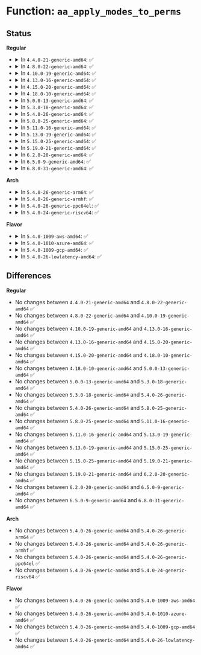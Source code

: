 # Function: <code>aa_apply_modes_to_perms</code>

## Status
<b>Regular</b>
<ul>
<li>
<details>
<summary>In <code>4.4.0-21-generic-amd64</code>: ✅</summary>

```c
void aa_apply_modes_to_perms(struct aa_profile * profile, struct aa_perms * perms)
```

```json
{
  "name": "aa_apply_modes_to_perms",
  "collision_type": "Unique Global",
  "inline_type": "No",
  "funcs": [
    {
      "addr": 18446744071582484784,
      "name": "aa_apply_modes_to_perms",
      "external": true,
      "loc": "security/apparmor/lib.c:308",
      "file": "security/apparmor/lib.c",
      "inline": "seen, unknown",
      "caller_inline": [],
      "caller_func": [
        "security/apparmor/apparmorfs.c:profile_query_cb",
        "security/apparmor/ipc.c:profile_ptrace_perm",
        "security/apparmor/lib.c:aa_profile_label_perm",
        "security/apparmor/label.c:aa_label_match",
        "security/apparmor/label.c:aa_label_match",
        "security/apparmor/label.c:aa_label_match",
        "security/apparmor/net.c:aa_profile_af_perm",
        "security/apparmor/af_unix.c:do_perms"
      ]
    }
  ],
  "symbols": [
    {
      "addr": 18446744071582484784,
      "name": "aa_apply_modes_to_perms",
      "section": ".text",
      "bind": "STB_GLOBAL",
      "size": 128
    }
  ]
}
```
</details>
</li>
<li>
<details>
<summary>In <code>4.8.0-22-generic-amd64</code>: ✅</summary>

```c
void aa_apply_modes_to_perms(struct aa_profile * profile, struct aa_perms * perms)
```

```json
{
  "name": "aa_apply_modes_to_perms",
  "collision_type": "Unique Global",
  "inline_type": "No",
  "funcs": [
    {
      "addr": 18446744071582717568,
      "name": "aa_apply_modes_to_perms",
      "external": true,
      "loc": "security/apparmor/lib.c:308",
      "file": "security/apparmor/lib.c",
      "inline": "seen, unknown",
      "caller_inline": [],
      "caller_func": [
        "security/apparmor/apparmorfs.c:profile_query_cb",
        "security/apparmor/ipc.c:profile_ptrace_perm",
        "security/apparmor/lib.c:aa_profile_label_perm",
        "security/apparmor/label.c:aa_label_match",
        "security/apparmor/label.c:aa_label_match",
        "security/apparmor/label.c:aa_label_match",
        "security/apparmor/net.c:aa_profile_af_perm",
        "security/apparmor/af_unix.c:do_perms"
      ]
    }
  ],
  "symbols": [
    {
      "addr": 18446744071582717568,
      "name": "aa_apply_modes_to_perms",
      "section": ".text",
      "bind": "STB_GLOBAL",
      "size": 128
    }
  ]
}
```
</details>
</li>
<li>
<details>
<summary>In <code>4.10.0-19-generic-amd64</code>: ✅</summary>

```c
void aa_apply_modes_to_perms(struct aa_profile * profile, struct aa_perms * perms)
```

```json
{
  "name": "aa_apply_modes_to_perms",
  "collision_type": "Unique Global",
  "inline_type": "No",
  "funcs": [
    {
      "addr": 18446744071582812224,
      "name": "aa_apply_modes_to_perms",
      "external": true,
      "loc": "security/apparmor/lib.c:308",
      "file": "security/apparmor/lib.c",
      "inline": "seen, unknown",
      "caller_inline": [],
      "caller_func": [
        "security/apparmor/apparmorfs.c:profile_query_cb",
        "security/apparmor/ipc.c:profile_ptrace_perm",
        "security/apparmor/lib.c:aa_profile_label_perm",
        "security/apparmor/label.c:aa_label_match",
        "security/apparmor/label.c:aa_label_match",
        "security/apparmor/label.c:aa_label_match",
        "security/apparmor/net.c:aa_profile_af_perm",
        "security/apparmor/af_unix.c:do_perms"
      ]
    }
  ],
  "symbols": [
    {
      "addr": 18446744071582812224,
      "name": "aa_apply_modes_to_perms",
      "section": ".text",
      "bind": "STB_GLOBAL",
      "size": 128
    }
  ]
}
```
</details>
</li>
<li>
<details>
<summary>In <code>4.13.0-16-generic-amd64</code>: ✅</summary>

```c
void aa_apply_modes_to_perms(struct aa_profile * profile, struct aa_perms * perms)
```

```json
{
  "name": "aa_apply_modes_to_perms",
  "collision_type": "Unique Global",
  "inline_type": "No",
  "funcs": [
    {
      "addr": 18446744071582900208,
      "name": "aa_apply_modes_to_perms",
      "external": true,
      "loc": "security/apparmor/lib.c:283",
      "file": "security/apparmor/lib.c",
      "inline": "seen, unknown",
      "caller_inline": [],
      "caller_func": [
        "security/apparmor/apparmorfs.c:profile_query_cb",
        "security/apparmor/ipc.c:profile_ptrace_perm",
        "security/apparmor/lib.c:aa_profile_label_perm",
        "security/apparmor/label.c:aa_label_match",
        "security/apparmor/label.c:aa_label_match",
        "security/apparmor/label.c:aa_label_match",
        "security/apparmor/net.c:aa_profile_af_perm",
        "security/apparmor/af_unix.c:do_perms"
      ]
    }
  ],
  "symbols": [
    {
      "addr": 18446744071582900208,
      "name": "aa_apply_modes_to_perms",
      "section": ".text",
      "bind": "STB_GLOBAL",
      "size": 128
    }
  ]
}
```
</details>
</li>
<li>
<details>
<summary>In <code>4.15.0-20-generic-amd64</code>: ✅</summary>

```c
void aa_apply_modes_to_perms(struct aa_profile * profile, struct aa_perms * perms)
```

```json
{
  "name": "aa_apply_modes_to_perms",
  "collision_type": "Unique Global",
  "inline_type": "No",
  "funcs": [
    {
      "addr": 18446744071583058320,
      "name": "aa_apply_modes_to_perms",
      "external": true,
      "loc": "security/apparmor/lib.c:283",
      "file": "security/apparmor/lib.c",
      "inline": "seen, unknown",
      "caller_inline": [],
      "caller_func": [
        "security/apparmor/apparmorfs.c:profile_query_cb",
        "security/apparmor/ipc.c:profile_ptrace_perm",
        "security/apparmor/lib.c:aa_profile_label_perm",
        "security/apparmor/label.c:aa_label_match",
        "security/apparmor/label.c:aa_label_match",
        "security/apparmor/label.c:aa_label_match",
        "security/apparmor/net.c:aa_profile_af_perm",
        "security/apparmor/af_unix.c:do_perms"
      ]
    }
  ],
  "symbols": [
    {
      "addr": 18446744071583058320,
      "name": "aa_apply_modes_to_perms",
      "section": ".text",
      "bind": "STB_GLOBAL",
      "size": 128
    }
  ]
}
```
</details>
</li>
<li>
<details>
<summary>In <code>4.18.0-10-generic-amd64</code>: ✅</summary>

```c
void aa_apply_modes_to_perms(struct aa_profile * profile, struct aa_perms * perms)
```

```json
{
  "name": "aa_apply_modes_to_perms",
  "collision_type": "Unique Global",
  "inline_type": "No",
  "funcs": [
    {
      "addr": 18446744071583259200,
      "name": "aa_apply_modes_to_perms",
      "external": true,
      "loc": "security/apparmor/lib.c:283",
      "file": "security/apparmor/lib.c",
      "inline": "seen, unknown",
      "caller_inline": [],
      "caller_func": [
        "security/apparmor/apparmorfs.c:profile_query_cb",
        "security/apparmor/ipc.c:profile_ptrace_perm",
        "security/apparmor/lib.c:aa_profile_label_perm",
        "security/apparmor/label.c:aa_label_match",
        "security/apparmor/label.c:aa_label_match",
        "security/apparmor/label.c:aa_label_match",
        "security/apparmor/net.c:aa_profile_af_perm",
        "security/apparmor/af_unix.c:do_perms"
      ]
    }
  ],
  "symbols": [
    {
      "addr": 18446744071583259200,
      "name": "aa_apply_modes_to_perms",
      "section": ".text",
      "bind": "STB_GLOBAL",
      "size": 137
    }
  ]
}
```
</details>
</li>
<li>
<details>
<summary>In <code>5.0.0-13-generic-amd64</code>: ✅</summary>

```c
void aa_apply_modes_to_perms(struct aa_profile * profile, struct aa_perms * perms)
```

```json
{
  "name": "aa_apply_modes_to_perms",
  "collision_type": "Unique Global",
  "inline_type": "No",
  "funcs": [
    {
      "addr": 18446744071583376992,
      "name": "aa_apply_modes_to_perms",
      "external": true,
      "loc": "security/apparmor/lib.c:294",
      "file": "security/apparmor/lib.c",
      "inline": "seen, unknown",
      "caller_inline": [],
      "caller_func": [
        "security/apparmor/apparmorfs.c:profile_query_cb",
        "security/apparmor/ipc.c:profile_ptrace_perm",
        "security/apparmor/lib.c:aa_profile_label_perm",
        "security/apparmor/label.c:aa_label_match",
        "security/apparmor/label.c:aa_label_match",
        "security/apparmor/label.c:aa_label_match",
        "security/apparmor/net.c:aa_profile_af_perm",
        "security/apparmor/af_unix.c:do_perms"
      ]
    }
  ],
  "symbols": [
    {
      "addr": 18446744071583376992,
      "name": "aa_apply_modes_to_perms",
      "section": ".text",
      "bind": "STB_GLOBAL",
      "size": 137
    }
  ]
}
```
</details>
</li>
<li>
<details>
<summary>In <code>5.3.0-18-generic-amd64</code>: ✅</summary>

```c
void aa_apply_modes_to_perms(struct aa_profile * profile, struct aa_perms * perms)
```

```json
{
  "name": "aa_apply_modes_to_perms",
  "collision_type": "Unique Global",
  "inline_type": "No",
  "funcs": [
    {
      "addr": 18446744071583563808,
      "name": "aa_apply_modes_to_perms",
      "external": true,
      "loc": "security/apparmor/lib.c:290",
      "file": "security/apparmor/lib.c",
      "inline": "seen, unknown",
      "caller_inline": [],
      "caller_func": [
        "security/apparmor/apparmorfs.c:profile_query_cb",
        "security/apparmor/ipc.c:profile_ptrace_perm",
        "security/apparmor/lib.c:aa_profile_label_perm",
        "security/apparmor/label.c:aa_label_match",
        "security/apparmor/label.c:aa_label_match",
        "security/apparmor/label.c:aa_label_match",
        "security/apparmor/net.c:aa_profile_af_perm",
        "security/apparmor/af_unix.c:do_perms"
      ]
    }
  ],
  "symbols": [
    {
      "addr": 18446744071583563808,
      "name": "aa_apply_modes_to_perms",
      "section": ".text",
      "bind": "STB_GLOBAL",
      "size": 135
    }
  ]
}
```
</details>
</li>
<li>
<details>
<summary>In <code>5.4.0-26-generic-amd64</code>: ✅</summary>

```c
void aa_apply_modes_to_perms(struct aa_profile * profile, struct aa_perms * perms)
```

```json
{
  "name": "aa_apply_modes_to_perms",
  "collision_type": "Unique Global",
  "inline_type": "No",
  "funcs": [
    {
      "addr": 18446744071583669536,
      "name": "aa_apply_modes_to_perms",
      "external": true,
      "loc": "security/apparmor/lib.c:290",
      "file": "security/apparmor/lib.c",
      "inline": "seen, unknown",
      "caller_inline": [],
      "caller_func": [
        "security/apparmor/apparmorfs.c:profile_query_cb",
        "security/apparmor/ipc.c:profile_ptrace_perm",
        "security/apparmor/lib.c:aa_profile_label_perm",
        "security/apparmor/label.c:aa_label_match",
        "security/apparmor/label.c:aa_label_match",
        "security/apparmor/label.c:aa_label_match",
        "security/apparmor/net.c:aa_profile_af_perm",
        "security/apparmor/af_unix.c:do_perms"
      ]
    }
  ],
  "symbols": [
    {
      "addr": 18446744071583669536,
      "name": "aa_apply_modes_to_perms",
      "section": ".text",
      "bind": "STB_GLOBAL",
      "size": 135
    }
  ]
}
```
</details>
</li>
<li>
<details>
<summary>In <code>5.8.0-25-generic-amd64</code>: ✅</summary>

```c
void aa_apply_modes_to_perms(struct aa_profile * profile, struct aa_perms * perms)
```

```json
{
  "name": "aa_apply_modes_to_perms",
  "collision_type": "Unique Global",
  "inline_type": "No",
  "funcs": [
    {
      "addr": 18446744071584031872,
      "name": "aa_apply_modes_to_perms",
      "external": true,
      "loc": "security/apparmor/lib.c:290",
      "file": "security/apparmor/lib.c",
      "inline": "seen, unknown",
      "caller_inline": [],
      "caller_func": [
        "security/apparmor/apparmorfs.c:profile_query_cb",
        "security/apparmor/ipc.c:profile_ptrace_perm",
        "security/apparmor/lib.c:aa_profile_label_perm",
        "security/apparmor/domain.c:label_components_match",
        "security/apparmor/domain.c:label_components_match",
        "security/apparmor/domain.c:label_compound_match",
        "security/apparmor/lsm.c:apparmor_setprocattr",
        "security/apparmor/label.c:label_components_match",
        "security/apparmor/label.c:label_components_match",
        "security/apparmor/label.c:label_compound_match",
        "security/apparmor/net.c:apparmor_secmark_check",
        "security/apparmor/net.c:aa_profile_af_perm",
        "security/apparmor/af_unix.c:profile_listen_perm",
        "security/apparmor/af_unix.c:profile_bind_perm",
        "security/apparmor/af_unix.c:profile_sk_perm",
        "security/apparmor/af_unix.c:profile_create_perm"
      ]
    }
  ],
  "symbols": [
    {
      "addr": 18446744071584031872,
      "name": "aa_apply_modes_to_perms",
      "section": ".text",
      "bind": "STB_GLOBAL",
      "size": 135
    }
  ]
}
```
</details>
</li>
<li>
<details>
<summary>In <code>5.11.0-16-generic-amd64</code>: ✅</summary>

```c
void aa_apply_modes_to_perms(struct aa_profile * profile, struct aa_perms * perms)
```

```json
{
  "name": "aa_apply_modes_to_perms",
  "collision_type": "Unique Global",
  "inline_type": "No",
  "funcs": [
    {
      "addr": 18446744071584151168,
      "name": "aa_apply_modes_to_perms",
      "external": true,
      "loc": "security/apparmor/lib.c:290",
      "file": "security/apparmor/lib.c",
      "inline": "seen, unknown",
      "caller_inline": [],
      "caller_func": [
        "security/apparmor/apparmorfs.c:profile_query_cb",
        "security/apparmor/ipc.c:profile_ptrace_perm",
        "security/apparmor/lib.c:aa_profile_label_perm",
        "security/apparmor/domain.c:label_components_match",
        "security/apparmor/domain.c:label_components_match",
        "security/apparmor/domain.c:label_compound_match",
        "security/apparmor/lsm.c:apparmor_setprocattr",
        "security/apparmor/label.c:label_components_match",
        "security/apparmor/label.c:label_components_match",
        "security/apparmor/label.c:label_compound_match",
        "security/apparmor/net.c:apparmor_secmark_check",
        "security/apparmor/net.c:aa_profile_af_perm",
        "security/apparmor/af_unix.c:profile_listen_perm",
        "security/apparmor/af_unix.c:profile_bind_perm",
        "security/apparmor/af_unix.c:profile_sk_perm",
        "security/apparmor/af_unix.c:profile_create_perm"
      ]
    }
  ],
  "symbols": [
    {
      "addr": 18446744071584151168,
      "name": "aa_apply_modes_to_perms",
      "section": ".text",
      "bind": "STB_GLOBAL",
      "size": 135
    }
  ]
}
```
</details>
</li>
<li>
<details>
<summary>In <code>5.13.0-19-generic-amd64</code>: ✅</summary>

```c
void aa_apply_modes_to_perms(struct aa_profile * profile, struct aa_perms * perms)
```

```json
{
  "name": "aa_apply_modes_to_perms",
  "collision_type": "Unique Global",
  "inline_type": "No",
  "funcs": [
    {
      "addr": 18446744071584178272,
      "name": "aa_apply_modes_to_perms",
      "external": true,
      "loc": "security/apparmor/lib.c:290",
      "file": "security/apparmor/lib.c",
      "inline": "seen, unknown",
      "caller_inline": [],
      "caller_func": [
        "security/apparmor/apparmorfs.c:profile_query_cb",
        "security/apparmor/ipc.c:profile_ptrace_perm",
        "security/apparmor/lib.c:aa_profile_label_perm",
        "security/apparmor/domain.c:label_components_match",
        "security/apparmor/domain.c:label_components_match",
        "security/apparmor/domain.c:label_compound_match",
        "security/apparmor/lsm.c:apparmor_setprocattr",
        "security/apparmor/label.c:aa_label_match",
        "security/apparmor/label.c:aa_label_match",
        "security/apparmor/label.c:aa_label_match",
        "security/apparmor/net.c:apparmor_secmark_check",
        "security/apparmor/net.c:aa_profile_af_perm",
        "security/apparmor/af_unix.c:profile_listen_perm",
        "security/apparmor/af_unix.c:profile_bind_perm",
        "security/apparmor/af_unix.c:profile_sk_perm",
        "security/apparmor/af_unix.c:profile_create_perm"
      ]
    }
  ],
  "symbols": [
    {
      "addr": 18446744071584178272,
      "name": "aa_apply_modes_to_perms",
      "section": ".text",
      "bind": "STB_GLOBAL",
      "size": 135
    }
  ]
}
```
</details>
</li>
<li>
<details>
<summary>In <code>5.15.0-25-generic-amd64</code>: ✅</summary>

```c
void aa_apply_modes_to_perms(struct aa_profile * profile, struct aa_perms * perms)
```

```json
{
  "name": "aa_apply_modes_to_perms",
  "collision_type": "Unique Global",
  "inline_type": "No",
  "funcs": [
    {
      "addr": 18446744071584563296,
      "name": "aa_apply_modes_to_perms",
      "external": true,
      "loc": "security/apparmor/lib.c:290",
      "file": "security/apparmor/lib.c",
      "inline": "seen, unknown",
      "caller_inline": [],
      "caller_func": [
        "security/apparmor/apparmorfs.c:profile_query_cb",
        "security/apparmor/ipc.c:profile_ptrace_perm",
        "security/apparmor/lib.c:aa_profile_label_perm",
        "security/apparmor/domain.c:label_components_match",
        "security/apparmor/domain.c:label_components_match",
        "security/apparmor/domain.c:label_compound_match",
        "security/apparmor/lsm.c:apparmor_setprocattr",
        "security/apparmor/label.c:aa_label_match",
        "security/apparmor/label.c:aa_label_match",
        "security/apparmor/label.c:aa_label_match",
        "security/apparmor/net.c:apparmor_secmark_check",
        "security/apparmor/net.c:aa_profile_af_perm",
        "security/apparmor/af_unix.c:profile_listen_perm",
        "security/apparmor/af_unix.c:profile_bind_perm",
        "security/apparmor/af_unix.c:profile_sk_perm",
        "security/apparmor/af_unix.c:profile_create_perm"
      ]
    }
  ],
  "symbols": [
    {
      "addr": 18446744071584563296,
      "name": "aa_apply_modes_to_perms",
      "section": ".text",
      "bind": "STB_GLOBAL",
      "size": 135
    }
  ]
}
```
</details>
</li>
<li>
<details>
<summary>In <code>5.19.0-21-generic-amd64</code>: ✅</summary>

```c
void aa_apply_modes_to_perms(struct aa_profile * profile, struct aa_perms * perms)
```

```json
{
  "name": "aa_apply_modes_to_perms",
  "collision_type": "Unique Global",
  "inline_type": "No",
  "funcs": [
    {
      "addr": 18446744071585208928,
      "name": "aa_apply_modes_to_perms",
      "external": true,
      "loc": "security/apparmor/lib.c:319",
      "file": "security/apparmor/lib.c",
      "inline": "seen, unknown",
      "caller_inline": [],
      "caller_func": [
        "security/apparmor/apparmorfs.c:profile_query_cb",
        "security/apparmor/task.c:aa_profile_ns_perm",
        "security/apparmor/task.c:profile_ptrace_perm",
        "security/apparmor/ipc.c:aa_profile_mqueue_perm",
        "security/apparmor/ipc.c:profile_signal_perm",
        "security/apparmor/lib.c:aa_profile_label_perm",
        "security/apparmor/domain.c:label_components_match",
        "security/apparmor/domain.c:label_components_match",
        "security/apparmor/domain.c:label_compound_match",
        "security/apparmor/lsm.c:apparmor_setprocattr",
        "security/apparmor/label.c:label_components_match",
        "security/apparmor/label.c:label_components_match",
        "security/apparmor/label.c:label_compound_match",
        "security/apparmor/net.c:apparmor_secmark_check",
        "security/apparmor/net.c:aa_profile_af_perm",
        "security/apparmor/af_unix.c:do_perms"
      ]
    }
  ],
  "symbols": [
    {
      "addr": 18446744071585208928,
      "name": "aa_apply_modes_to_perms",
      "section": ".text",
      "bind": "STB_GLOBAL",
      "size": 189
    }
  ]
}
```
</details>
</li>
<li>
<details>
<summary>In <code>6.2.0-20-generic-amd64</code>: ✅</summary>

```c
void aa_apply_modes_to_perms(struct aa_profile * profile, struct aa_perms * perms)
```

```json
{
  "name": "aa_apply_modes_to_perms",
  "collision_type": "Unique Global",
  "inline_type": "No",
  "funcs": [
    {
      "addr": 18446744071585941344,
      "name": "aa_apply_modes_to_perms",
      "external": true,
      "loc": "security/apparmor/lib.c:412",
      "file": "security/apparmor/lib.c",
      "inline": "seen, unknown",
      "caller_inline": [],
      "caller_func": [
        "security/apparmor/apparmorfs.c:profile_query_cb",
        "security/apparmor/task.c:aa_profile_ns_perm",
        "security/apparmor/task.c:profile_ptrace_perm",
        "security/apparmor/ipc.c:aa_profile_mqueue_perm",
        "security/apparmor/ipc.c:profile_signal_perm",
        "security/apparmor/lib.c:aa_profile_label_perm",
        "security/apparmor/domain.c:label_components_match",
        "security/apparmor/domain.c:label_components_match",
        "security/apparmor/domain.c:label_compound_match",
        "security/apparmor/lsm.c:apparmor_task_prctl",
        "security/apparmor/label.c:label_components_match",
        "security/apparmor/label.c:label_components_match",
        "security/apparmor/label.c:label_compound_match",
        "security/apparmor/net.c:apparmor_secmark_check",
        "security/apparmor/net.c:aa_profile_af_perm",
        "security/apparmor/af_unix.c:do_perms"
      ]
    }
  ],
  "symbols": [
    {
      "addr": 18446744071585941344,
      "name": "aa_apply_modes_to_perms",
      "section": ".text",
      "bind": "STB_GLOBAL",
      "size": 189
    }
  ]
}
```
</details>
</li>
<li>
<details>
<summary>In <code>6.5.0-9-generic-amd64</code>: ✅</summary>

```c
void aa_apply_modes_to_perms(struct aa_profile * profile, struct aa_perms * perms)
```

```json
{
  "name": "aa_apply_modes_to_perms",
  "collision_type": "Unique Global",
  "inline_type": "No",
  "funcs": [
    {
      "addr": 18446744071586173744,
      "name": "aa_apply_modes_to_perms",
      "external": true,
      "loc": "security/apparmor/lib.c:412",
      "file": "security/apparmor/lib.c",
      "inline": "seen, unknown",
      "caller_inline": [],
      "caller_func": [
        "security/apparmor/apparmorfs.c:profile_query_cb",
        "security/apparmor/task.c:aa_profile_ns_perm",
        "security/apparmor/task.c:profile_ptrace_perm",
        "security/apparmor/ipc.c:aa_profile_mqueue_perm",
        "security/apparmor/ipc.c:profile_signal_perm",
        "security/apparmor/lib.c:aa_profile_label_perm",
        "security/apparmor/domain.c:label_components_match",
        "security/apparmor/domain.c:label_components_match",
        "security/apparmor/domain.c:label_compound_match",
        "security/apparmor/lsm.c:apparmor_task_prctl",
        "security/apparmor/label.c:label_components_match",
        "security/apparmor/label.c:label_components_match",
        "security/apparmor/label.c:label_compound_match",
        "security/apparmor/net.c:apparmor_secmark_check",
        "security/apparmor/net.c:aa_profile_af_perm"
      ]
    }
  ],
  "symbols": [
    {
      "addr": 18446744071586173744,
      "name": "aa_apply_modes_to_perms",
      "section": ".text",
      "bind": "STB_GLOBAL",
      "size": 189
    }
  ]
}
```
</details>
</li>
<li>
<details>
<summary>In <code>6.8.0-31-generic-amd64</code>: ✅</summary>

```c
void aa_apply_modes_to_perms(struct aa_profile * profile, struct aa_perms * perms)
```

```json
{
  "name": "aa_apply_modes_to_perms",
  "collision_type": "Unique Global",
  "inline_type": "No",
  "funcs": [
    {
      "addr": 18446744071586424976,
      "name": "aa_apply_modes_to_perms",
      "external": true,
      "loc": "security/apparmor/lib.c:413",
      "file": "security/apparmor/lib.c",
      "inline": "seen, unknown",
      "caller_inline": [],
      "caller_func": [
        "security/apparmor/apparmorfs.c:profile_query_cb",
        "security/apparmor/capability.c:aa_profile_capget",
        "security/apparmor/capability.c:profile_capable",
        "security/apparmor/task.c:aa_profile_ns_perm",
        "security/apparmor/task.c:profile_ptrace_perm",
        "security/apparmor/ipc.c:aa_profile_mqueue_perm",
        "security/apparmor/ipc.c:profile_signal_perm",
        "security/apparmor/lib.c:aa_profile_label_perm",
        "security/apparmor/domain.c:label_components_match",
        "security/apparmor/domain.c:label_components_match",
        "security/apparmor/domain.c:label_compound_match",
        "security/apparmor/label.c:label_components_match",
        "security/apparmor/label.c:label_components_match",
        "security/apparmor/label.c:label_compound_match",
        "security/apparmor/net.c:apparmor_secmark_check",
        "security/apparmor/net.c:aa_profile_af_perm",
        "security/apparmor/af_inet.c:do_perms"
      ]
    }
  ],
  "symbols": [
    {
      "addr": 18446744071586424976,
      "name": "aa_apply_modes_to_perms",
      "section": ".text",
      "bind": "STB_GLOBAL",
      "size": 189
    }
  ]
}
```
</details>
</li>
</ul>
<b>Arch</b>
<ul>
<li>
<details>
<summary>In <code>5.4.0-26-generic-arm64</code>: ✅</summary>

```c
void aa_apply_modes_to_perms(struct aa_profile * profile, struct aa_perms * perms)
```

```json
{
  "name": "aa_apply_modes_to_perms",
  "collision_type": "Unique Global",
  "inline_type": "No",
  "funcs": [
    {
      "addr": 18446603336495463360,
      "name": "aa_apply_modes_to_perms",
      "external": true,
      "loc": "security/apparmor/lib.c:290",
      "file": "security/apparmor/lib.c",
      "inline": "seen, unknown",
      "caller_inline": [],
      "caller_func": [
        "security/apparmor/apparmorfs.c:profile_query_cb",
        "security/apparmor/ipc.c:profile_ptrace_perm",
        "security/apparmor/lib.c:aa_profile_label_perm",
        "security/apparmor/label.c:aa_label_match",
        "security/apparmor/label.c:aa_label_match",
        "security/apparmor/label.c:aa_label_match",
        "security/apparmor/net.c:aa_profile_af_perm",
        "security/apparmor/af_unix.c:do_perms"
      ]
    }
  ],
  "symbols": [
    {
      "addr": 18446603336495463360,
      "name": "aa_apply_modes_to_perms",
      "section": ".text",
      "bind": "STB_GLOBAL",
      "size": 200
    }
  ]
}
```
</details>
</li>
<li>
<details>
<summary>In <code>5.4.0-26-generic-armhf</code>: ✅</summary>

```c
void aa_apply_modes_to_perms(struct aa_profile * profile, struct aa_perms * perms)
```

```json
{
  "name": "aa_apply_modes_to_perms",
  "collision_type": "Unique Global",
  "inline_type": "No",
  "funcs": [
    {
      "addr": 3228830108,
      "name": "aa_apply_modes_to_perms",
      "external": true,
      "loc": "security/apparmor/lib.c:290",
      "file": "security/apparmor/lib.c",
      "inline": "seen, unknown",
      "caller_inline": [],
      "caller_func": [
        "security/apparmor/apparmorfs.c:profile_query_cb",
        "security/apparmor/ipc.c:profile_ptrace_perm",
        "security/apparmor/lib.c:aa_profile_label_perm",
        "security/apparmor/label.c:aa_label_match",
        "security/apparmor/label.c:aa_label_match",
        "security/apparmor/label.c:aa_label_match",
        "security/apparmor/net.c:aa_profile_af_perm",
        "security/apparmor/af_unix.c:do_perms"
      ]
    }
  ],
  "symbols": [
    {
      "addr": 3228830108,
      "name": "aa_apply_modes_to_perms",
      "section": ".text",
      "bind": "STB_GLOBAL",
      "size": 172
    }
  ]
}
```
</details>
</li>
<li>
<details>
<summary>In <code>5.4.0-26-generic-ppc64el</code>: ✅</summary>

```c
void aa_apply_modes_to_perms(struct aa_profile * profile, struct aa_perms * perms)
```

```json
{
  "name": "aa_apply_modes_to_perms",
  "collision_type": "Unique Global",
  "inline_type": "No",
  "funcs": [
    {
      "addr": 13835058055289516144,
      "name": "aa_apply_modes_to_perms",
      "external": true,
      "loc": "security/apparmor/lib.c:290",
      "file": "security/apparmor/lib.c",
      "inline": "seen, unknown",
      "caller_inline": [],
      "caller_func": [
        "security/apparmor/apparmorfs.c:profile_query_cb",
        "security/apparmor/ipc.c:profile_ptrace_perm",
        "security/apparmor/lib.c:aa_profile_label_perm",
        "security/apparmor/label.c:aa_label_match",
        "security/apparmor/label.c:aa_label_match",
        "security/apparmor/label.c:aa_label_match",
        "security/apparmor/net.c:aa_profile_af_perm",
        "security/apparmor/af_unix.c:do_perms"
      ]
    }
  ],
  "symbols": [
    {
      "addr": 13835058055289516144,
      "name": "aa_apply_modes_to_perms",
      "section": ".text",
      "bind": "STB_GLOBAL",
      "size": 216
    }
  ]
}
```
</details>
</li>
<li>
<details>
<summary>In <code>5.4.0-24-generic-riscv64</code>: ✅</summary>

```c
void aa_apply_modes_to_perms(struct aa_profile * profile, struct aa_perms * perms)
```

```json
{
  "name": "aa_apply_modes_to_perms",
  "collision_type": "Unique Global",
  "inline_type": "No",
  "funcs": [
    {
      "addr": 18446743936274651066,
      "name": "aa_apply_modes_to_perms",
      "external": true,
      "loc": "security/apparmor/lib.c:290",
      "file": "security/apparmor/lib.c",
      "inline": "seen, unknown",
      "caller_inline": [],
      "caller_func": [
        "security/apparmor/apparmorfs.c:profile_query_cb",
        "security/apparmor/ipc.c:profile_ptrace_perm",
        "security/apparmor/lib.c:aa_profile_label_perm",
        "security/apparmor/label.c:aa_label_match",
        "security/apparmor/label.c:aa_label_match",
        "security/apparmor/label.c:aa_label_match",
        "security/apparmor/net.c:aa_profile_af_perm",
        "security/apparmor/af_unix.c:do_perms"
      ]
    }
  ],
  "symbols": [
    {
      "addr": 18446743936274651066,
      "name": "aa_apply_modes_to_perms",
      "section": ".text",
      "bind": "STB_GLOBAL",
      "size": 166
    }
  ]
}
```
</details>
</li>
</ul>
<b>Flavor</b>
<ul>
<li>
<details>
<summary>In <code>5.4.0-1009-aws-amd64</code>: ✅</summary>

```c
void aa_apply_modes_to_perms(struct aa_profile * profile, struct aa_perms * perms)
```

```json
{
  "name": "aa_apply_modes_to_perms",
  "collision_type": "Unique Global",
  "inline_type": "No",
  "funcs": [
    {
      "addr": 18446744071583638272,
      "name": "aa_apply_modes_to_perms",
      "external": true,
      "loc": "security/apparmor/lib.c:290",
      "file": "security/apparmor/lib.c",
      "inline": "seen, unknown",
      "caller_inline": [],
      "caller_func": [
        "security/apparmor/apparmorfs.c:profile_query_cb",
        "security/apparmor/ipc.c:profile_ptrace_perm",
        "security/apparmor/lib.c:aa_profile_label_perm",
        "security/apparmor/label.c:aa_label_match",
        "security/apparmor/label.c:aa_label_match",
        "security/apparmor/label.c:aa_label_match",
        "security/apparmor/net.c:aa_profile_af_perm",
        "security/apparmor/af_unix.c:do_perms"
      ]
    }
  ],
  "symbols": [
    {
      "addr": 18446744071583638272,
      "name": "aa_apply_modes_to_perms",
      "section": ".text",
      "bind": "STB_GLOBAL",
      "size": 135
    }
  ]
}
```
</details>
</li>
<li>
<details>
<summary>In <code>5.4.0-1010-azure-amd64</code>: ✅</summary>

```c
void aa_apply_modes_to_perms(struct aa_profile * profile, struct aa_perms * perms)
```

```json
{
  "name": "aa_apply_modes_to_perms",
  "collision_type": "Unique Global",
  "inline_type": "No",
  "funcs": [
    {
      "addr": 18446744071583575328,
      "name": "aa_apply_modes_to_perms",
      "external": true,
      "loc": "security/apparmor/lib.c:290",
      "file": "security/apparmor/lib.c",
      "inline": "seen, unknown",
      "caller_inline": [],
      "caller_func": [
        "security/apparmor/apparmorfs.c:profile_query_cb",
        "security/apparmor/ipc.c:profile_ptrace_perm",
        "security/apparmor/lib.c:aa_profile_label_perm",
        "security/apparmor/label.c:aa_label_match",
        "security/apparmor/label.c:aa_label_match",
        "security/apparmor/label.c:aa_label_match",
        "security/apparmor/net.c:aa_profile_af_perm",
        "security/apparmor/af_unix.c:do_perms"
      ]
    }
  ],
  "symbols": [
    {
      "addr": 18446744071583575328,
      "name": "aa_apply_modes_to_perms",
      "section": ".text",
      "bind": "STB_GLOBAL",
      "size": 135
    }
  ]
}
```
</details>
</li>
<li>
<details>
<summary>In <code>5.4.0-1009-gcp-amd64</code>: ✅</summary>

```c
void aa_apply_modes_to_perms(struct aa_profile * profile, struct aa_perms * perms)
```

```json
{
  "name": "aa_apply_modes_to_perms",
  "collision_type": "Unique Global",
  "inline_type": "No",
  "funcs": [
    {
      "addr": 18446744071583622048,
      "name": "aa_apply_modes_to_perms",
      "external": true,
      "loc": "security/apparmor/lib.c:290",
      "file": "security/apparmor/lib.c",
      "inline": "seen, unknown",
      "caller_inline": [],
      "caller_func": [
        "security/apparmor/apparmorfs.c:profile_query_cb",
        "security/apparmor/ipc.c:profile_ptrace_perm",
        "security/apparmor/lib.c:aa_profile_label_perm",
        "security/apparmor/label.c:aa_label_match",
        "security/apparmor/label.c:aa_label_match",
        "security/apparmor/label.c:aa_label_match",
        "security/apparmor/net.c:aa_profile_af_perm",
        "security/apparmor/af_unix.c:do_perms"
      ]
    }
  ],
  "symbols": [
    {
      "addr": 18446744071583622048,
      "name": "aa_apply_modes_to_perms",
      "section": ".text",
      "bind": "STB_GLOBAL",
      "size": 135
    }
  ]
}
```
</details>
</li>
<li>
<details>
<summary>In <code>5.4.0-26-lowlatency-amd64</code>: ✅</summary>

```c
void aa_apply_modes_to_perms(struct aa_profile * profile, struct aa_perms * perms)
```

```json
{
  "name": "aa_apply_modes_to_perms",
  "collision_type": "Unique Global",
  "inline_type": "No",
  "funcs": [
    {
      "addr": 18446744071583720112,
      "name": "aa_apply_modes_to_perms",
      "external": true,
      "loc": "security/apparmor/lib.c:290",
      "file": "security/apparmor/lib.c",
      "inline": "seen, unknown",
      "caller_inline": [],
      "caller_func": [
        "security/apparmor/apparmorfs.c:profile_query_cb",
        "security/apparmor/ipc.c:profile_ptrace_perm",
        "security/apparmor/lib.c:aa_profile_label_perm",
        "security/apparmor/label.c:aa_label_match",
        "security/apparmor/label.c:aa_label_match",
        "security/apparmor/label.c:aa_label_match",
        "security/apparmor/net.c:aa_profile_af_perm",
        "security/apparmor/af_unix.c:do_perms"
      ]
    }
  ],
  "symbols": [
    {
      "addr": 18446744071583720112,
      "name": "aa_apply_modes_to_perms",
      "section": ".text",
      "bind": "STB_GLOBAL",
      "size": 135
    }
  ]
}
```
</details>
</li>
</ul>

## Differences
<b>Regular</b>
<ul>
<li>
No changes between <code>4.4.0-21-generic-amd64</code> and <code>4.8.0-22-generic-amd64</code> ✅
</li>
<li>
No changes between <code>4.8.0-22-generic-amd64</code> and <code>4.10.0-19-generic-amd64</code> ✅
</li>
<li>
No changes between <code>4.10.0-19-generic-amd64</code> and <code>4.13.0-16-generic-amd64</code> ✅
</li>
<li>
No changes between <code>4.13.0-16-generic-amd64</code> and <code>4.15.0-20-generic-amd64</code> ✅
</li>
<li>
No changes between <code>4.15.0-20-generic-amd64</code> and <code>4.18.0-10-generic-amd64</code> ✅
</li>
<li>
No changes between <code>4.18.0-10-generic-amd64</code> and <code>5.0.0-13-generic-amd64</code> ✅
</li>
<li>
No changes between <code>5.0.0-13-generic-amd64</code> and <code>5.3.0-18-generic-amd64</code> ✅
</li>
<li>
No changes between <code>5.3.0-18-generic-amd64</code> and <code>5.4.0-26-generic-amd64</code> ✅
</li>
<li>
No changes between <code>5.4.0-26-generic-amd64</code> and <code>5.8.0-25-generic-amd64</code> ✅
</li>
<li>
No changes between <code>5.8.0-25-generic-amd64</code> and <code>5.11.0-16-generic-amd64</code> ✅
</li>
<li>
No changes between <code>5.11.0-16-generic-amd64</code> and <code>5.13.0-19-generic-amd64</code> ✅
</li>
<li>
No changes between <code>5.13.0-19-generic-amd64</code> and <code>5.15.0-25-generic-amd64</code> ✅
</li>
<li>
No changes between <code>5.15.0-25-generic-amd64</code> and <code>5.19.0-21-generic-amd64</code> ✅
</li>
<li>
No changes between <code>5.19.0-21-generic-amd64</code> and <code>6.2.0-20-generic-amd64</code> ✅
</li>
<li>
No changes between <code>6.2.0-20-generic-amd64</code> and <code>6.5.0-9-generic-amd64</code> ✅
</li>
<li>
No changes between <code>6.5.0-9-generic-amd64</code> and <code>6.8.0-31-generic-amd64</code> ✅
</li>
</ul>
<b>Arch</b>
<ul>
<li>
No changes between <code>5.4.0-26-generic-amd64</code> and <code>5.4.0-26-generic-arm64</code> ✅
</li>
<li>
No changes between <code>5.4.0-26-generic-amd64</code> and <code>5.4.0-26-generic-armhf</code> ✅
</li>
<li>
No changes between <code>5.4.0-26-generic-amd64</code> and <code>5.4.0-26-generic-ppc64el</code> ✅
</li>
<li>
No changes between <code>5.4.0-26-generic-amd64</code> and <code>5.4.0-24-generic-riscv64</code> ✅
</li>
</ul>
<b>Flavor</b>
<ul>
<li>
No changes between <code>5.4.0-26-generic-amd64</code> and <code>5.4.0-1009-aws-amd64</code> ✅
</li>
<li>
No changes between <code>5.4.0-26-generic-amd64</code> and <code>5.4.0-1010-azure-amd64</code> ✅
</li>
<li>
No changes between <code>5.4.0-26-generic-amd64</code> and <code>5.4.0-1009-gcp-amd64</code> ✅
</li>
<li>
No changes between <code>5.4.0-26-generic-amd64</code> and <code>5.4.0-26-lowlatency-amd64</code> ✅
</li>
</ul>
